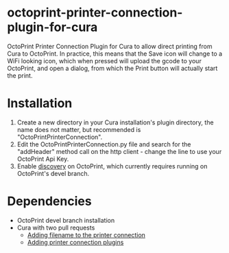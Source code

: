 # octoprint-printer-connection-plugin-for-cura
OctoPrint Printer Connection Plugin for Cura to allow direct printing from Cura to OctoPrint. In practice, this means that the Save icon will change to a WiFi looking icon, which when pressed will upload the gcode to your OctoPrint, and open a dialog, from which the Print button will actually start the print.

Installation
============
1. Create a new directory in your Cura installation's plugin directory, the name does not matter, but recommended is "OctoPrintPrinterConnection".
2. Edit the OctoPrintPrinterConnection.py file and search for the "addHeader" method call on the http client - change the line to use your OctoPrint Api Key.
3. Enable [discovery](https://github.com/foosel/OctoPrint/wiki/Plugin:-Discovery) on OctoPrint, which currently requires running on OctoPrint's devel branch.

Dependencies
============
* OctoPrint devel branch installation
* Cura with two pull requests
  * [Adding filename to the printer connection](https://github.com/daid/Cura/pull/1163)
  * [Adding printer connection plugins](https://github.com/daid/Cura/pull/1162)
